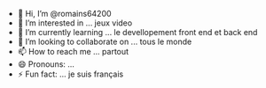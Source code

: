 - 👋 Hi, I’m @romains64200
- 👀 I’m interested in ... jeux video
- 🌱 I’m currently learning ... le devellopement front end et back end
- 💞️ I’m looking to collaborate on ... tous le monde 
- 📫 How to reach me ... partout
- 😄 Pronouns: ...
- ⚡ Fun fact: ... je suis français 

<!---
romains64200/romains64200 is a ✨ special ✨ repository because its `README.md` (this file) appears on your GitHub profile.
You can click the Preview link to take a look at your changes.
--->
